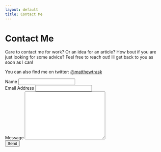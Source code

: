 ```yaml
---
layout: default
title: Contact Me
---
```


<div id="contact">
  <h1 class="pageTitle">Contact Me</h1>
  <div class="contactContent">
    <p>Care to contact me for work? Or an idea for an article? How bout if you are just looking for some advice? Feel free to reach out! Ill get back to you as soon as I can!</p>
    <p>You can also find me on twitter: <a href="https://twitter.com/matthewtrask">@matthewtrask</a></p>
  </div>
  <form action="http://formspree.io/mjftrask@gmail.com" method="POST">
    <label for="name">Name</label>
    <input type="text" id="name" name="name" class="full-width"><br>
    <label for="email">Email Address</label>
    <input type="email" id="email" name="_replyto" class="full-width"><br>
    <label for="message">Message</label>
    <textarea name="message" id="message" cols="30" rows="10" class="full-width"></textarea><br>
    <input type="submit" value="Send" class="button">
  </form>
</div>
